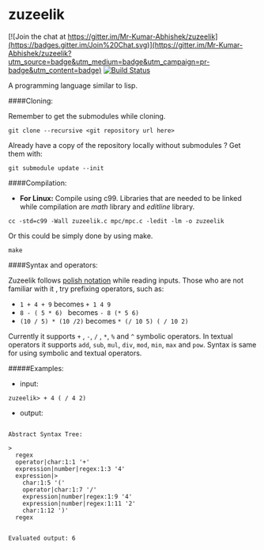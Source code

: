 # zuzeelik

[![Join the chat at https://gitter.im/Mr-Kumar-Abhishek/zuzeelik](https://badges.gitter.im/Join%20Chat.svg)](https://gitter.im/Mr-Kumar-Abhishek/zuzeelik?utm_source=badge&utm_medium=badge&utm_campaign=pr-badge&utm_content=badge) [![Build Status](https://travis-ci.org/Mr-Kumar-Abhishek/zuzeelik.svg?branch=master)](https://travis-ci.org/Mr-Kumar-Abhishek/zuzeelik)

A programming language similar to lisp.

####Cloning:

Remember to get the submodules while cloning.
```
git clone --recursive <git repository url here>
```
Already have a copy of the repository locally without submodules ? Get them with:
```
git submodule update --init
```

####Compilation:

* **For Linux:**
Compile using c99. Libraries that are needed to be linked while compilation are *math* library and *editline* library.

``` 
cc -std=c99 -Wall zuzeelik.c mpc/mpc.c -ledit -lm -o zuzeelik
```
Or this could be simply done by using make.

```
make
```

####Syntax and operators:

Zuzeelik follows [polish notation](http://en.wikipedia.org/wiki/Polish_notation) while reading inputs. Those who are not familiar with it , try prefixing operators, such as:

* `1 + 4 + 9` becomes `+ 1 4 9`
* `8 - ( 5 * 6) ` becomes  `- 8 (* 5 6)`
* `(10 / 5) * (10 /2)` becomes `* (/ 10 5) ( / 10 2)` 

Currently it supports `+` , `-`, `/` , `*`, `%` and `^` symbolic operators. In textual operators it supports `add`, `sub`, `mul`, `div`, `mod`, `min`, `max` and `pow`. Syntax is same for using symbolic and textual operators. 

#####Examples:
* input: 
 ```
 zuzeelik> + 4 ( / 4 2)
 ```
 
* output:
```

Abstract Syntax Tree:

> 
  regex 
  operator|char:1:1 '+'
  expression|number|regex:1:3 '4'
  expression|> 
    char:1:5 '('
    operator|char:1:7 '/'
    expression|number|regex:1:9 '4'
    expression|number|regex:1:11 '2'
    char:1:12 ')'
  regex 


Evaluated output: 6
```
